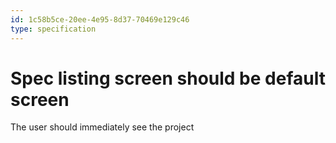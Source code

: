 ```yaml
---
id: 1c58b5ce-20ee-4e95-8d37-70469e129c46
type: specification
---
```


# Spec listing screen should be default screen

The user should immediately see the project
